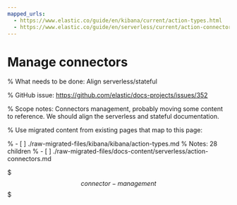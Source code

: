 ```yaml
---
mapped_urls:
  - https://www.elastic.co/guide/en/kibana/current/action-types.html
  - https://www.elastic.co/guide/en/serverless/current/action-connectors.html
---
```


# Manage connectors

% What needs to be done: Align serverless/stateful

% GitHub issue: https://github.com/elastic/docs-projects/issues/352

% Scope notes: Connectors management, probably moving some content to reference. We should align the serverless and stateful documentation.

% Use migrated content from existing pages that map to this page:

% - [ ] ./raw-migrated-files/kibana/kibana/action-types.md
%      Notes: 28 children
% - [ ] ./raw-migrated-files/docs-content/serverless/action-connectors.md

$$$connector-management$$$